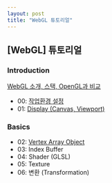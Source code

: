 ```yaml
---
layout: post
title: "WebGL 튜토리얼"
---
```

## [WebGL] 튜토리얼

### Introduction
[WebGL 소개, 스택, OpenGL과 비교]({{site.url}}/2019/04/19/webgl-introduction.html)
- 00: [작업환경 설정]({{site.url}}/2019/04/19/webgl-configuration.html)
- 01: [Display (Canvas, Viewport)]({{site.url}}/2019/04/19/webgl-display.html)

### Basics
- 02: [Vertex Array Object]({{site.url}}/2019/04/20/webgl-vao.html)
- 03: Index Buffer
- 04: Shader (GLSL)
- 05: Texture
- 06: 변환 (Transformation)